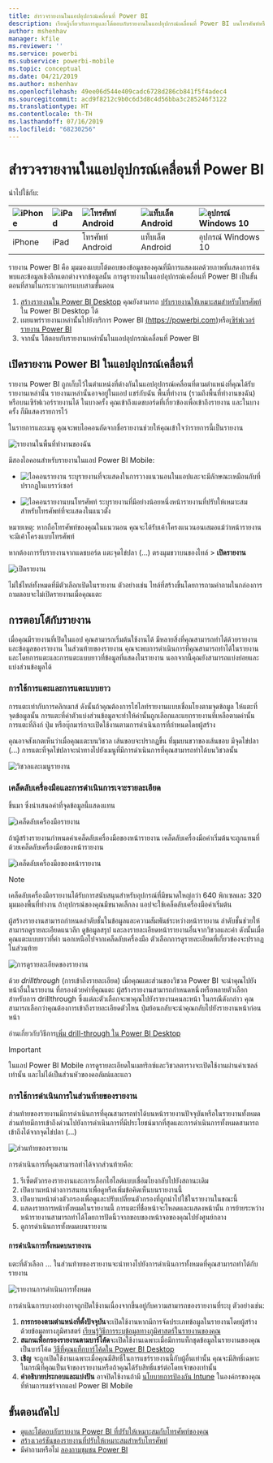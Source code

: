 ```yaml
---
title: สำรวจรายงานในแอปอุปกรณ์เคลื่อนที่ Power BI
description: เรียนรู้เกี่ยวกับการดูและโต้ตอบกับรายงานในแอปอุปกรณ์เคลื่อนที่ Power BI บนโทรศัพท์หรือแท็บเล็ตของคุณ คุณสร้างรายงานในบริการ Power BI หรือ Power BI Desktop จาก นั้น ก็สามารถโต้ตอบกับรายงานเหล่านั้นได้ในแอปอุปกรณ์เคลื่อนที่
author: mshenhav
manager: kfile
ms.reviewer: ''
ms.service: powerbi
ms.subservice: powerbi-mobile
ms.topic: conceptual
ms.date: 04/21/2019
ms.author: mshenhav
ms.openlocfilehash: 49ee06d544e409cadc6728d286cb841f5f4adec4
ms.sourcegitcommit: acd9f8212c9b0c6d3d8c4d56bba3c285246f3122
ms.translationtype: HT
ms.contentlocale: th-TH
ms.lasthandoff: 07/16/2019
ms.locfileid: "68230256"
---
```

# <a name="explore-reports-in-the-power-bi-mobile-apps"></a>สำรวจรายงานในแอปอุปกรณ์เคลื่อนที่ Power BI
นำไปใช้กับ:

| ![iPhone](././media/mobile-reports-in-the-mobile-apps/ios-logo-40-px.png) | ![iPad](././media/mobile-reports-in-the-mobile-apps/ios-logo-40-px.png) | ![โทรศัพท์ Android](././media/mobile-reports-in-the-mobile-apps/android-logo-40-px.png) | ![แท็บเล็ต Android](././media/mobile-reports-in-the-mobile-apps/android-logo-40-px.png) | ![อุปกรณ์ Windows 10](./media/mobile-reports-in-the-mobile-apps/win-10-logo-40-px.png) |
|:--- |:--- |:--- |:--- |:--- |
| iPhone |iPad |โทรศัพท์ Android |แท็บเล็ต Android |อุปกรณ์ Windows 10 |

รายงาน Power BI คือ มุมมองแบบโต้ตอบของข้อมูลของคุณที่มีการแสดงผลด้วยภาพที่แสดงการค้นพบและข้อมูลเชิงลึกแตกต่างจากข้อมูลนั้น การดูรายงานในแอปอุปกรณ์เคลื่อนที่ Power BI เป็นขั้นตอนที่สามในกระบวนการแบบสามขั้นตอน

1. [สร้างรายงานใน Power BI Desktop](../../desktop-report-view.md) คุณยังสามารถ [ปรับรายงานให้เหมาะสมสำหรับโทรศัพท์](mobile-apps-view-phone-report.md) ใน Power BI Desktop ได้ 
2. เผยแพร่รายงานเหล่านั้นไปยังบริการ Power BI [(https://powerbi.com)](https://powerbi.com)หรือ[เซิร์ฟเวอร์รายงาน Power BI](../../report-server/get-started.md)  
3. จากนั้น โต้ตอบกับรายงานเหล่านั้นในแอปอุปกรณ์เคลื่อนที่ Power BI

## <a name="open-a-power-bi-report-in-the-mobile-app"></a>เปิดรายงาน Power BI ในแอปอุปกรณ์เคลื่อนที่
รายงาน Power BI ถูกเก็บไว้ในตำแหน่งที่ต่างกันในแอปอุปกรณ์เคลื่อนที่ตามตำแหน่งที่คุณได้รับรายงานเหล่านั้น รายงานเหล่านั้นอาจอยู่ในแอป แชร์กับฉัน พื้นที่ทำงาน (รวมถึงพื้นที่ทำงานขงฉัน) หรือบนเซิร์ฟเวอร์รายงานได้ ในบางครั้ง คุณเข้าถึงแดชบอร์ดที่เกี่ยวข้องเพื่อเข้าถึงรายงาน และในบางครั้ง ก็มีแสดงรายการไว้

ในรายการและเมนู คุณจะพบไอคอนถัดจากชื่อรายงานช่วยให้คุณเข้าใจว่ารายการนี้เป็นรายงาน 

![รายงานในพื้นที่ทำงานของฉัน](./media/mobile-reports-in-the-mobile-apps/reports-my-workspace.png) 

มีสองไอคอนสำหรับรายงานในแอป Power BI Mobile:

* ![ไอคอนรายงาน](./media/mobile-reports-in-the-mobile-apps/report-default-icon.png) ระบุรายงานที่จะแสดงในการวางแนวนอนในแอปและจะมีลักษณะเหมือนกับที่ปรากฏในเบราว์เซอร์

* ![ไอคอนรายงานบนโทรศัพท์](./media/mobile-reports-in-the-mobile-apps/report-phone-icon.png) ระบุรายงานที่มีอย่างน้อยหนึ่งหน้ารายงานที่ปรับให้เหมาะสมสำหรับโทรศัพท์ที่จะแสดงในแนวตั้ง 

หมายเหตุ: หากถือโทรศัพท์ของคุณในแนวนอน คุณจะได้รับเค้าโครงแนวนอนเสมอแม้ว่าหน้ารายงานจะมีเค้าโครงแบบโทรศัพท์ 

หากต้องการรับรายงานจากแดชบอร์ด แตะจุดไข่ปลา (...) ตรงมุมขวาบนของไทล์ > **เปิดรายงาน**
  
  ![เปิดรายงาน](./media/mobile-reports-in-the-mobile-apps/power-bi-android-open-report-tile.png)
  
  ไม่ใช่ไทล์ทั้งหมดที่มีตัวเลือกเปิดในรายงาน ตัวอย่างเช่น ไทล์ที่สร้างขึ้นโดยการถามคำถามในกล่องการถามตอบจะไม่เปิดรายงานเมื่อคุณแตะ 
  
## <a name="interacting-with-reports"></a>การตอบโต้กับรายงาน
เมื่อคุณมีรายงานที่เปิดในแอป คุณสามารถเริ่มต้นใช้งานได้ มีหลายสิ่งที่คุณสามารถทำได้ด้วยรายงานและข้อมูลของรายงาน ในส่วนท้ายของรายงาน คุณจะพบการดำเนินการที่คุณสามารถทำได้ในรายงานและโดยการแตะและการแตะแบบยาวที่ข้อมูลที่แสดงในรายงาน นอกจากนี้คุณยังสามารถแบ่งย่อยและแบ่งส่วนข้อมูลได้

### <a name="using-tap-and-long-tap"></a>การใช้การแตะและการแตะแบบยาว
การแตะเท่ากับการคลิกเมาส์ ดังนั้นถ้าคุณต้องการไฮไลท์รายงานแบบเชื่อมโยงตามจุดข้อมูล ให้แตะที่จุดข้อมูลนั้น
การแตะที่ค่าตัวแบ่งส่วนข้อมูลจะทำให้ค่านั้นถูกเลือกและแยกรายงานที่เหลือตามค่านั้น การแตะที่ลิงก์ ปุ่ม หรือบุ๊กมาร์กจะเปิดใช้งานตามการดำเนินการที่กำหนดโดยผู้สร้าง

คุณอาจสังเกตเห็นว่าเมื่อคุณแตะบนวิชวล เส้นขอบจะปรากฏขึ้น ที่มุมบนขวาของเส้นขอบ มีจุดไข่ปลา (...) การแตะที่จุดไข่ปลาจะนำทางไปยังเมนูที่มีการดำเนินการที่คุณสามารถทำได้บนวิชวลนั้น

![วิชวลและเมนูรายงาน](./media/mobile-reports-in-the-mobile-apps/report-visual-menu.png)

### <a name="tooltip-and-drill-actions"></a>เคล็ดลับเครื่องมือและการดำเนินการเจาะรายละเอียด

ขึ้นมา ซึ่งนำเสนอค่าที่จุดข้อมูลนี้แสดงแทน 

![เคล็ดลับเครื่องมือรายงาน](./media/mobile-reports-in-the-mobile-apps/report-tooltip.png)

ถ้าผู้สร้างรายงานกำหนดค่าเคล็ดลับเครื่องมือของหน้ารายงาน เคล็ดลับเครื่องมือค่าเริ่มต้นจะถูกแทนที่ด้วยเคล็ดลับเครื่องมือของหน้ารายงาน

![เคล็ดลับเครื่องมือของหน้ารายงาน](./media/mobile-reports-in-the-mobile-apps/report-page-tooltip.png)

> [!NOTE]
> เคล็ดลับเครื่องมือรายงานได้รับการสนับสนุนสำหรับอุปกรณ์ที่มีขนาดใหญ่กว่า 640 พิกเซลและ 320 มุมมองพื้นที่ทำงาน ถ้าอุปกรณ์ของคุณมีขนาดเล็กลง แอปจะใช้เคล็ดลับเครื่องมือค่าเริ่มต้น

ผู้สร้างรายงานสามารถกำหนดลำดับชั้นในข้อมูลและความสัมพันธ์ระหว่างหน้ารายงาน ลำดับชั้นช่วยให้สามารถดูรายละเอียดแนวลึก ดูข้อมูลสรุป และลงรายละเอียดหน้ารายงานอื่นจากวิชวลและค่า ดังนั้นเมื่อคุณแตะแบบยาวที่ค่า นอกเหนือไปจากเคล็ดลับเครื่องมือ ตัวเลือกการดูรายละเอียดที่เกี่ยวข้องจะปรากฏในส่วนท้าย 

![การดูรายละเอียดของรายงาน](./media/mobile-reports-in-the-mobile-apps/report-drill-actions.png)

ด้วย *drillthrough* (การเข้าถึงรายละเอียด) เมื่อคุณแตะส่วนของวิชวล Power BI จะนำคุณไปยังหน้าอื่นในรายงาน ที่กรองด้วยค่าที่คุณแตะ  ผู้สร้างรายงานสามารถกำหนดหนึ่งหรือหลายตัวเลือกสำหรับการ drillthrough ซึ่งแต่ละตัวเลือกจะพาคุณไปยังรายงานคนละหน้า ในกรณีดังกล่าว คุณสามารถเลือกว่าคุณต้องการเข้าถึงรายละเอียดตัวไหน ปุ่มย้อนกลับจะนำคุณกลับไปยังรายงานหน้าก่อนหน้า

อ่านเกี่ยวกับวิธีการ[เพิ่ม drill-through ใน Power BI Desktop](../../desktop-drillthrough.md)
   
   > [!IMPORTANT]
   > ในแอป Power BI Mobile การดูรายละเอียดในเมทริกซ์และวิชวลตารางจะเปิดใช้งานผ่านค่าเซลล์เท่านั้น และไม่ได้เป็นส่วนหัวของคอลัมน์และแถว
   
   
   
### <a name="using-the-actions-in-the-report-footer"></a>การใช้การดำเนินการในส่วนท้ายของรายงาน
ส่วนท้ายของรายงานมีการดำเนินการที่คุณสามารถทำได้บนหน้ารายงานปัจจุบันหรือในรายงานทั้งหมด ส่วนท้ายมีการเข้าถึงด่วนไปยังการดำเนินการที่มีประโยชน์มากที่สุดและการดำเนินการทั้งหมดสามารถเข้าถึงได้จากจุดไข่ปลา (...)

![ส่วนท้ายของรายงาน](./media/mobile-reports-in-the-mobile-apps/report-footer.png)

การดำเนินการที่คุณสามารถทำได้จากส่วนท้ายคือ:
1) รีเซ็ตตัวกรองรายงานและการเลือกไฮไลต์แบบเชื่อมโยงกลับไปยังสถานะเดิม
2) เปิดบานหน้าต่างการสนทนาเพื่อดูหรือเพิ่มข้อคิดเห็นบนรายงานนี้
3) เปิดบานหน้าต่างตัวกรองเพื่อดูและปรับเปลี่ยนตัวกรองที่ถูกนำไปใช้ในรายงานในขณะนี้
4) แสดงรายการหน้าทั้งหมดในรายงานนี้ การแตะที่ชื่อหน้าจะโหลดและแสดงหน้านั้น
การย้ายระหว่างหน้ารายงานสามารถทำได้โดยการปัดนิ้วจากขอบของหน้าจอของคุณไปยังศูนย์กลาง
5) ดูการดำเนินการทั้งหมดบนรายงาน

#### <a name="all-report-actions"></a>การดำเนินการทั้งหมดบนรายงาน
แตะที่ตัวเลือก ... ในส่วนท้ายของรายงานจะนำทางไปยังการดำเนินการทั้งหมดที่คุณสามารถทำได้กับรายงาน 

![รายงานการดำเนินการทั้งหมด](./media/mobile-reports-in-the-mobile-apps/report-all-actions.png)

การดำเนินการบางอย่างอาจถูกปิดใช้งานเนื่องจากขึ้นอยู่กับความสามารถของรายงานที่ระบุ
ตัวอย่างเช่น:
1) **การกรองตามตำแหน่งที่ตั้งปัจจุบัน**จะเปิดใช้งานหากมีการจัดประเภทข้อมูลในรายงานโดยผู้สร้างด้วยข้อมูลทางภูมิศาสตร์ [เรียนรู้วิธีการระบุข้อมูลทางภูมิศาสตร์ในรายงานของคุณ](https://docs.microsoft.com/power-bi/desktop-mobile-geofiltering)
2) **สแกนเพื่อกรองรายงานตามบาร์โค้ด**จะเปิดใช้งานเฉพาะเมื่อมีการแท็กชุดข้อมูลในรายงานของคุณเป็นบาร์โค้ด [วิธีที่คุณแท็กบาร์โค้ดใน Power BI Desktop](https://docs.microsoft.com/power-bi/desktop-mobile-barcodes) 
3) **เชิญ** จะถูกเปิดใช้งานเฉพาะเมื่อคุณมีสิทธิ์ในการแชร์รายงานนี้กับผู้อื่นเท่านั้น คุณจะมีสิทธิ์เฉพาะในกรณีที่คุณเป็นเจ้าของรายงานหรือถ้าคุณได้รับสิทธิ์แชร์ต่อโดยเจ้าของเท่านั้น
4) **คำอธิบายประกอบและแบ่งปัน** อาจปิดใช้งานถ้ามี [นโยบายการป้องกัน Intune](https://docs.microsoft.com/intune/app-protection-policies) ในองค์กรของคุณที่ห้ามการแชร์จากแอป Power BI Mobile 

## <a name="next-steps"></a>ขั้นตอนถัดไป
* [ดูและโต้ตอบกับรายงาน Power BI ที่ปรับให้เหมาะสมกับโทรศัพท์ของคุณ](mobile-apps-view-phone-report.md)
* [สร้างเวอร์ชันของรายงานที่ปรับให้เหมาะสมสำหรับโทรศัพท์](../../desktop-create-phone-report.md)
* มีคำถามหรือไม่ [ลองถามชุมชน Power BI](http://community.powerbi.com/)

